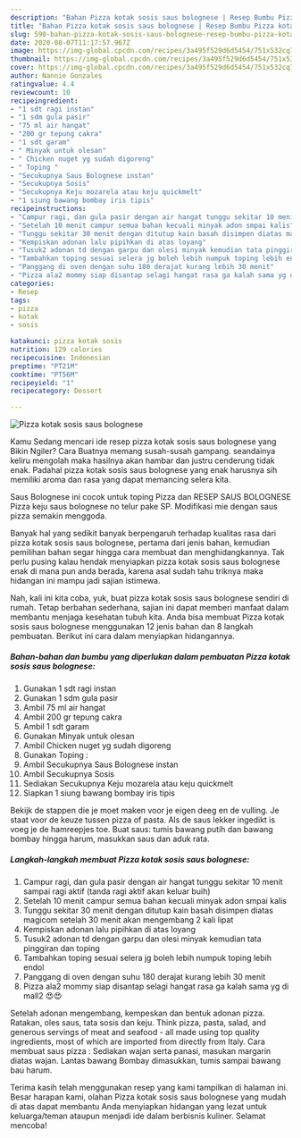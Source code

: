 ```yaml
---
description: "Bahan Pizza kotak sosis saus bolognese | Resep Bumbu Pizza kotak sosis saus bolognese Yang Enak Dan Lezat"
title: "Bahan Pizza kotak sosis saus bolognese | Resep Bumbu Pizza kotak sosis saus bolognese Yang Enak Dan Lezat"
slug: 590-bahan-pizza-kotak-sosis-saus-bolognese-resep-bumbu-pizza-kotak-sosis-saus-bolognese-yang-enak-dan-lezat
date: 2020-08-07T11:17:57.967Z
image: https://img-global.cpcdn.com/recipes/3a495f529d6d5454/751x532cq70/pizza-kotak-sosis-saus-bolognese-foto-resep-utama.jpg
thumbnail: https://img-global.cpcdn.com/recipes/3a495f529d6d5454/751x532cq70/pizza-kotak-sosis-saus-bolognese-foto-resep-utama.jpg
cover: https://img-global.cpcdn.com/recipes/3a495f529d6d5454/751x532cq70/pizza-kotak-sosis-saus-bolognese-foto-resep-utama.jpg
author: Nannie Gonzales
ratingvalue: 4.4
reviewcount: 10
recipeingredient:
- "1 sdt ragi instan"
- "1 sdm gula pasir"
- "75 ml air hangat"
- "200 gr tepung cakra"
- "1 sdt garam"
- " Minyak untuk olesan"
- " Chicken nuget yg sudah digoreng"
- " Toping "
- "Secukupnya Saus Bolognese instan"
- "Secukupnya Sosis"
- "Secukupnya Keju mozarela atau keju quickmelt"
- "1 siung bawang bombay iris tipis"
recipeinstructions:
- "Campur ragi, dan gula pasir dengan air hangat tunggu sekitar 10 menit sampai ragi aktif (tanda ragi aktif akan keluar buih)"
- "Setelah 10 menit campur semua bahan kecuali minyak adon smpai kalis"
- "Tunggu sekitar 30 menit dengan ditutup kain basah disimpen diatas magicom setelah 30 menit akan mengembang 2 kali lipat"
- "Kempiskan adonan lalu pipihkan di atas loyang"
- "Tusuk2 adonan td dengan garpu dan olesi minyak kemudian tata pinggiran dan toping"
- "Tambahkan toping sesuai selera jg boleh lebih numpuk toping lebih endol"
- "Panggang di oven dengan suhu 180 derajat kurang lebih 30 menit"
- "Pizza ala2 mommy siap disantap selagi hangat rasa ga kalah sama yg di mall2 😍😍"
categories:
- Resep
tags:
- pizza
- kotak
- sosis

katakunci: pizza kotak sosis 
nutrition: 129 calories
recipecuisine: Indonesian
preptime: "PT21M"
cooktime: "PT56M"
recipeyield: "1"
recipecategory: Dessert

---
```



![Pizza kotak sosis saus bolognese](https://img-global.cpcdn.com/recipes/3a495f529d6d5454/751x532cq70/pizza-kotak-sosis-saus-bolognese-foto-resep-utama.jpg)

Kamu Sedang mencari ide resep pizza kotak sosis saus bolognese yang Bikin Ngiler? Cara Buatnya memang susah-susah gampang. seandainya keliru mengolah maka hasilnya akan hambar dan justru cenderung tidak enak. Padahal pizza kotak sosis saus bolognese yang enak harusnya sih memiliki aroma dan rasa yang dapat memancing selera kita.

Saus Bolognese ini cocok untuk toping Pizza dan RESEP SAUS BOLOGNESE Pizza keju saus bolognese no telur pake SP. Modifikasi mie dengan saus pizza semakin menggoda.

Banyak hal yang sedikit banyak berpengaruh terhadap kualitas rasa dari pizza kotak sosis saus bolognese, pertama dari jenis bahan, kemudian pemilihan bahan segar hingga cara membuat dan menghidangkannya. Tak perlu pusing kalau hendak menyiapkan pizza kotak sosis saus bolognese enak di mana pun anda berada, karena asal sudah tahu triknya maka hidangan ini mampu jadi sajian istimewa.


Nah, kali ini kita coba, yuk, buat pizza kotak sosis saus bolognese sendiri di rumah. Tetap berbahan sederhana, sajian ini dapat memberi manfaat dalam membantu menjaga kesehatan tubuh kita. Anda bisa membuat Pizza kotak sosis saus bolognese menggunakan 12 jenis bahan dan 8 langkah pembuatan. Berikut ini cara dalam menyiapkan hidangannya.

<!--inarticleads1-->

##### Bahan-bahan dan bumbu yang diperlukan dalam pembuatan Pizza kotak sosis saus bolognese:

1. Gunakan 1 sdt ragi instan
1. Gunakan 1 sdm gula pasir
1. Ambil 75 ml air hangat
1. Ambil 200 gr tepung cakra
1. Ambil 1 sdt garam
1. Gunakan  Minyak untuk olesan
1. Ambil  Chicken nuget yg sudah digoreng
1. Gunakan  Toping :
1. Ambil Secukupnya Saus Bolognese instan
1. Ambil Secukupnya Sosis
1. Sediakan Secukupnya Keju mozarela atau keju quickmelt
1. Siapkan 1 siung bawang bombay iris tipis


Bekijk de stappen die je moet maken voor je eigen deeg en de vulling. Je staat voor de keuze tussen pizza of pasta. Als de saus lekker ingedikt is voeg je de hamreepjes toe. Buat saus: tumis bawang putih dan bawang bombay hingga harum, masukkan saus dan aduk rata. 

<!--inarticleads2-->

##### Langkah-langkah membuat Pizza kotak sosis saus bolognese:

1. Campur ragi, dan gula pasir dengan air hangat tunggu sekitar 10 menit sampai ragi aktif (tanda ragi aktif akan keluar buih)
1. Setelah 10 menit campur semua bahan kecuali minyak adon smpai kalis
1. Tunggu sekitar 30 menit dengan ditutup kain basah disimpen diatas magicom setelah 30 menit akan mengembang 2 kali lipat
1. Kempiskan adonan lalu pipihkan di atas loyang
1. Tusuk2 adonan td dengan garpu dan olesi minyak kemudian tata pinggiran dan toping
1. Tambahkan toping sesuai selera jg boleh lebih numpuk toping lebih endol
1. Panggang di oven dengan suhu 180 derajat kurang lebih 30 menit
1. Pizza ala2 mommy siap disantap selagi hangat rasa ga kalah sama yg di mall2 😍😍


Setelah adonan mengembang, kempeskan dan bentuk adonan pizza. Ratakan, oles saus, tata sosis dan keju. Think pizza, pasta, salad, and generous servings of meat and seafood - all made using top quality ingredients, most of which are imported from directly from Italy. Cara membuat saus pizza : Sediakan wajan serta panasi, masukan margarin diatas wajan. Lantas bawang Bombay dimasukkan, tumis sampai bawang bau harum. 

Terima kasih telah menggunakan resep yang kami tampilkan di halaman ini. Besar harapan kami, olahan Pizza kotak sosis saus bolognese yang mudah di atas dapat membantu Anda menyiapkan hidangan yang lezat untuk keluarga/teman ataupun menjadi ide dalam berbisnis kuliner. Selamat mencoba!
